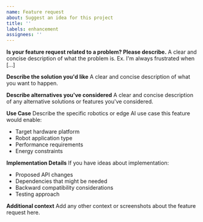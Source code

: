 ```yaml
---
name: Feature request
about: Suggest an idea for this project
title: ''
labels: enhancement
assignees: ''
---
```


**Is your feature request related to a problem? Please describe.**
A clear and concise description of what the problem is. Ex. I'm always frustrated when [...]

**Describe the solution you'd like**
A clear and concise description of what you want to happen.

**Describe alternatives you've considered**
A clear and concise description of any alternative solutions or features you've considered.

**Use Case**
Describe the specific robotics or edge AI use case this feature would enable:
- Target hardware platform
- Robot application type
- Performance requirements
- Energy constraints

**Implementation Details**
If you have ideas about implementation:
- Proposed API changes
- Dependencies that might be needed
- Backward compatibility considerations
- Testing approach

**Additional context**
Add any other context or screenshots about the feature request here.